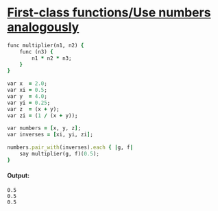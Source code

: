 [1]: http://rosettacode.org/wiki/First-class_functions/Use_numbers_analogously

# [First-class functions/Use numbers analogously][1]

```ruby
func multiplier(n1, n2) {
    func (n3) {
        n1 * n2 * n3;
    }
}
 
var x  = 2.0;
var xi = 0.5;
var y  = 4.0;
var yi = 0.25;
var z  = (x + y);
var zi = (1 / (x + y));
 
var numbers = [x, y, z];
var inverses = [xi, yi, zi];
 
numbers.pair_with(inverses).each { |g, f|
    say multiplier(g, f)(0.5);
}
```

#### Output:
```
0.5
0.5
0.5
```